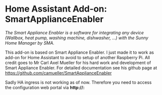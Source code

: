 # Home Assistant Add-on: SmartApplianceEnabler

_The Smart Appliance Enabler is a software for integrating any device (Wallbox, heat pump, washing machine, dishwasher, ...) with the Sunny Home Manager by SMA._

This add-on is based on Smart Appliance Enabler. I just made it to work as add-on for Home Assistant to avoid to setup of another Raspberry Pi.
All credit goes to Mr Carl Axel Mueller for his hard work and development of Smart Appliance Enabler. For detailed documentation see his github page at https://github.com/camueller/SmartApplianceEnabler

Sadly HA ingress is not working as of now.
Therefore you need to access the configuration web portal via <b>http://<ip of your home assistant>:<sae www port></b>

<!--
![Supports aarch64 Architecture][aarch64-shield]
![Supports amd64 Architecture][amd64-shield]
![Supports armhf Architecture][armhf-shield]
![Supports armv7 Architecture][armv7-shield]
![Supports i386 Architecture][i386-shield]

[aarch64-shield]: https://img.shields.io/badge/aarch64-yes-green.svg
[amd64-shield]: https://img.shields.io/badge/amd64-yes-green.svg
[armhf-shield]: https://img.shields.io/badge/armhf-yes-green.svg
[armv7-shield]: https://img.shields.io/badge/armv7-yes-green.svg
[i386-shield]: https://img.shields.io/badge/i386-yes-green.svg
-->
